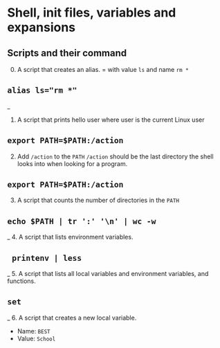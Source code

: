# Shell, init files, variables and expansions
## Scripts and their command


0.  A script that creates an alias. =  with value `ls` and name `rm *`
##  `alias ls="rm *" `
_
1. A script that prints hello user where user is the current Linux user
## `export PATH=$PATH:/action `

2. Add `/action` to the `PATH` `/action` should be the last directory the shell looks into when looking for a program.
## `export PATH=$PATH:/action`

3.  A script that counts the number of directories in the `PATH`
## `echo $PATH | tr ':' '\n' | wc -w`
_
4.  A script that lists environment variables.
## ` printenv | less`
_
5. A script that lists all local variables and environment variables, and functions.
## `set`
_
6. A script that creates a new local variable.

- Name: `BEST`
- Value: `School`
